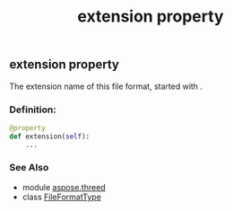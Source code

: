 ﻿---
title: extension property
second_title: Aspose.3D for Python via .NET API References
description: 
type: docs
weight: 280
url: /python-net/aspose.threed/fileformattype/extension/
is_root: false
---

## extension property


The extension name of this file format, started with .
### Definition:
```python
@property
def extension(self):
    ...
```

### See Also
* module [aspose.threed](../../)
* class [FileFormatType](/3d/python-net/aspose.threed/fileformattype)
